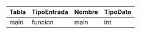 | Tabla | TipoEntrada | Nombre | TipoDato |
| ----- | ----------- | ------ | -------- |
| main  | funcion     | main   | int      |
